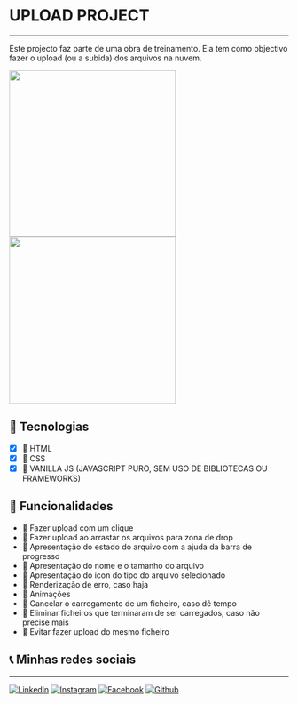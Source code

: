 # UPLOAD PROJECT
---
Este projecto faz parte de uma obra de treinamento.
Ela tem como objectivo fazer o upload (ou a subida) dos arquivos na nuvem.


<div style="display: flex; flex-wrap: wrap;">
	<img src="https://user-images.githubusercontent.com/72228890/230694345-a823289e-07ac-489c-9b92-06012764d581.png" width="300px"/>
	<img src="https://user-images.githubusercontent.com/72228890/230694277-527e43d5-2b56-4b40-99bc-c6cfef14a393.png" width="300px"/>
</div>

## 🚀 Tecnologias

- [x] 🚀 HTML
- [x] 🚀 CSS
- [x] 🚀 VANILLA JS (JAVASCRIPT PURO, SEM USO DE BIBLIOTECAS OU FRAMEWORKS)

## 🔧 Funcionalidades

- 🔧 Fazer upload com um clique
- 🔧 Fazer upload ao arrastar os arquivos para zona de drop
- 🔧 Apresentação do estado do arquivo com a ajuda da barra de progresso
- 🔧 Apresentação do nome e o tamanho do arquivo
- 🔧 Apresentação do icon do tipo do arquivo selecionado
- 🔧 Renderização de erro, caso haja
- 🔧 Animações
- 🔧 Cancelar o carregamento de um ficheiro, caso dê tempo
- 🔧 Eliminar ficheiros que terminaram de ser carregados, caso não precise mais
- 🔧 Evitar fazer upload do mesmo ficheiro 

## 📞 Minhas redes sociais
---
[![Linkedin](https://img.shields.io/badge/LinkedIn-0077B5?style=for-the-badge&logo=linkedin&logoColor=white)](https://www.linkedin.com/in/domingos3000/)
[![Instagram](https://img.shields.io/badge/Instagram-E4405F?style=for-the-badge&logo=instagram&logoColor=white)](https://www.instagram.com/domingos_3000/)
[![Facebook](https://img.shields.io/badge/Facebook-1877F2?style=for-the-badge&logo=facebook&logoColor=white)](https://web.facebook.com/domingos3000/)
[![Github](https://img.shields.io/badge/GitHub-100000?style=for-the-badge&logo=github&logoColor=white)](https://github.com/domingos3000)
